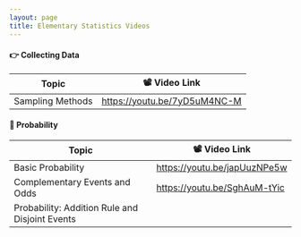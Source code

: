 ```yaml
---
layout: page
title: Elementary Statistics Videos
---
```


#### 👉 Collecting Data

| Topic            | 📽️ Video Link                                                 |
| ---------------- | ------------------------------------------------------------ |
| Sampling Methods | <a href="https://youtu.be/7yD5uM4NC-M" target="_blank">https://youtu.be/7yD5uM4NC-M</a> |



#### 🎲 Probability

| Topic                                          | 📽️ Video Link                                                 |
| ---------------------------------------------- | ------------------------------------------------------------ |
| Basic Probability                              | <a href="https://youtu.be/japUuzNPe5w" target="_blank">https://youtu.be/japUuzNPe5w</a> |
| Complementary Events and Odds                  | <a href="https://youtu.be/SghAuM-tYic" target="_blank">https://youtu.be/SghAuM-tYic</a> |
| Probability: Addition Rule and Disjoint Events |                                                              |

